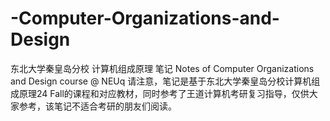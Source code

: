 # -Computer-Organizations-and-Design
东北大学秦皇岛分校 计算机组成原理 笔记 Notes of Computer Organizations and Design course @ NEUq
请注意，笔记是基于东北大学秦皇岛分校计算机组成原理24 Fall的课程和对应教材，同时参考了王道计算机考研复习指导，仅供大家参考，该笔记不适合考研的朋友们阅读。
